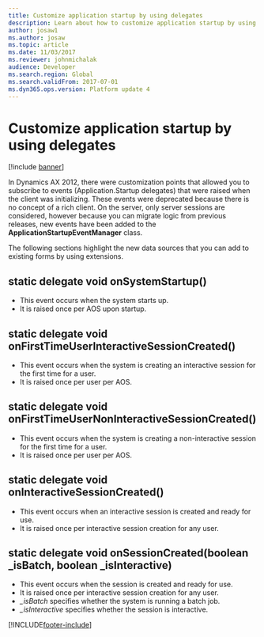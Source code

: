 ```yaml
---
title: Customize application startup by using delegates
description: Learn about how to customize application startup by using delegates, including overviews of various event types.
author: josaw1
ms.author: josaw
ms.topic: article
ms.date: 11/03/2017
ms.reviewer: johnmichalak
audience: Developer
ms.search.region: Global
ms.search.validFrom: 2017-07-01
ms.dyn365.ops.version: Platform update 4
---
```


# Customize application startup by using delegates

[!include [banner](../includes/banner.md)]

In Dynamics AX 2012, there were customization points that allowed you to subscribe to events (Application.Startup delegates) that were raised when the client was initializing. These events were deprecated because there is no concept of a rich client. On the server, only server sessions are considered, however because you can migrate logic from previous releases, new events have been added to the **ApplicationStartupEventManager** class.

The following sections highlight the new data sources that you can add to existing forms by using extensions.

## static delegate void onSystemStartup()

- This event occurs when the system starts up.
- It is raised once per AOS upon startup.

## static delegate void onFirstTimeUserInteractiveSessionCreated()

- This event occurs when the system is creating an interactive session for the first time for a user.
- It is raised once per user per AOS.

## static delegate void onFirstTimeUserNonInteractiveSessionCreated()

- This event occurs when the system is creating a non-interactive session for the first time for a user.
- It is raised once per user per AOS.

## static delegate void onInteractiveSessionCreated()

- This event occurs when an interactive session is created and ready for use.
- It is raised once per interactive session creation for any user.

## static delegate void onSessionCreated(boolean _isBatch, boolean _isInteractive)

- This event occurs when the session is created and ready for use.
- It is raised once per interactive session creation for any user.
- *_isBatch* specifies whether the system is running a batch job.
- *_isInteractive* specifies whether the session is interactive.

[!INCLUDE[footer-include](../../../includes/footer-banner.md)]
